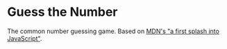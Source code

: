 # Guess the Number
The common number guessing game.
Based on [MDN's "a first splash into JavaScript"](https://developer.mozilla.org/en-US/docs/Learn/JavaScript/First_steps/A_first_splash).
